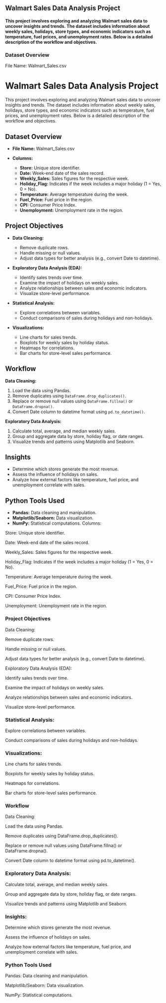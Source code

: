 ## Walmart Sales Data Analysis Project

#### This project involves exploring and analyzing Walmart sales data to uncover insights and trends. The dataset includes information about weekly sales, holidays, store types, and economic indicators such as temperature, fuel prices, and unemployment rates. Below is a detailed description of the workflow and objectives.

### Dataset Overview

File Name: Walmart_Sales.csv
# Walmart Sales Data Analysis Project

This project involves exploring and analyzing Walmart sales data to uncover insights and trends. The dataset includes information about weekly sales, holidays, store types, and economic indicators such as temperature, fuel prices, and unemployment rates. Below is a detailed description of the workflow and objectives.

## Dataset Overview

* **File Name:** Walmart_Sales.csv

* **Columns:**

    * **Store:** Unique store identifier.
    * **Date:** Week-end date of the sales record.
    * **Weekly_Sales:** Sales figures for the respective week.
    * **Holiday_Flag:** Indicates if the week includes a major holiday (1 = Yes, 0 = No).
    * **Temperature:** Average temperature during the week.
    * **Fuel_Price:** Fuel price in the region.
    * **CPI:** Consumer Price Index.
    * **Unemployment:** Unemployment rate in the region.

## Project Objectives

* **Data Cleaning:**
    * Remove duplicate rows.
    * Handle missing or null values.
    * Adjust data types for better analysis (e.g., convert Date to datetime).

* **Exploratory Data Analysis (EDA):**
    * Identify sales trends over time.
    * Examine the impact of holidays on weekly sales.
    * Analyze relationships between sales and economic indicators.
    * Visualize store-level performance.

* **Statistical Analysis:**
    * Explore correlations between variables.
    * Conduct comparisons of sales during holidays and non-holidays.

* **Visualizations:**
    * Line charts for sales trends.
    * Boxplots for weekly sales by holiday status.
    * Heatmaps for correlations.
    * Bar charts for store-level sales performance.

## Workflow

**Data Cleaning:**

1. Load the data using Pandas.
2. Remove duplicates using `DataFrame.drop_duplicates()`.
3. Replace or remove null values using `DataFrame.fillna()` or `DataFrame.dropna()`.
4. Convert Date column to datetime format using `pd.to_datetime()`.

**Exploratory Data Analysis:**

1. Calculate total, average, and median weekly sales.
2. Group and aggregate data by store, holiday flag, or date ranges.
3. Visualize trends and patterns using Matplotlib and Seaborn.

## Insights

* Determine which stores generate the most revenue.
* Assess the influence of holidays on sales.
* Analyze how external factors like temperature, fuel price, and unemployment correlate with sales.

## Python Tools Used

* **Pandas:** Data cleaning and manipulation.
* **Matplotlib/Seaborn:** Data visualization.
* **NumPy:** Statistical computations.
Columns:

Store: Unique store identifier.

Date: Week-end date of the sales record.

Weekly_Sales: Sales figures for the respective week.

Holiday_Flag: Indicates if the week includes a major holiday (1 = Yes, 0 = No).

Temperature: Average temperature during the week.

Fuel_Price: Fuel price in the region.

CPI: Consumer Price Index.

Unemployment: Unemployment rate in the region.

### Project Objectives

Data Cleaning:

Remove duplicate rows.

Handle missing or null values.

Adjust data types for better analysis (e.g., convert Date to datetime).

Exploratory Data Analysis (EDA):

Identify sales trends over time.

Examine the impact of holidays on weekly sales.

Analyze relationships between sales and economic indicators.

Visualize store-level performance.

### Statistical Analysis:

Explore correlations between variables.

Conduct comparisons of sales during holidays and non-holidays.

### Visualizations:

Line charts for sales trends.

Boxplots for weekly sales by holiday status.

Heatmaps for correlations.

Bar charts for store-level sales performance.

### Workflow

Data Cleaning:

Load the data using Pandas.

Remove duplicates using DataFrame.drop_duplicates().

Replace or remove null values using DataFrame.fillna() or DataFrame.dropna().

Convert Date column to datetime format using pd.to_datetime().

### Exploratory Data Analysis:

Calculate total, average, and median weekly sales.

Group and aggregate data by store, holiday flag, or date ranges.

Visualize trends and patterns using Matplotlib and Seaborn.

### Insights:

Determine which stores generate the most revenue.

Assess the influence of holidays on sales.

Analyze how external factors like temperature, fuel price, and unemployment correlate with sales.

### Python Tools Used

Pandas: Data cleaning and manipulation.

Matplotlib/Seaborn: Data visualization.

NumPy: Statistical computations.
